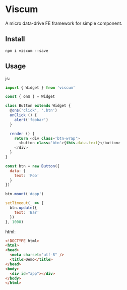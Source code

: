 # Viscum

A micro data-drive FE framework for simple component.

## Install

``` shell
npm i viscum --save
```
## Usage

js:

``` js
import { Widget } from 'viscum'

const { on$ } = Widget

class Button extends Widget {
  @on$('click', '.btn')
  onClick () {
    alert('foobar')
  }

  render () {
    return <div class='btn-wrap'>
      <button class='btn'>{this.data.text}</button>
    </div>
  }
}

const btn = new Button({
  data: {
    text: 'Foo'
  }
})

btn.mount('#app')

setTimeout(_ => {
  btn.update({
    text: 'Bar'
  })
}, 1000)
```

html:

``` html
<!DOCTYPE html>
<html>
<head>
  <meta charset="utf-8" />
  <title>Demo</title>
</head>
<body>
  <div id="app"></div>
</body>
</html>
```